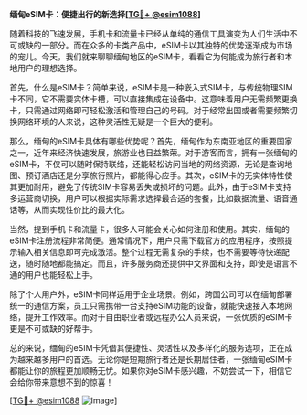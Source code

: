 **缅甸eSIM卡：便捷出行的新选择[[TG💪+ @esim1088](https://t.me/s/esim1088)]**

随着科技的飞速发展，手机卡和流量卡已经从单纯的通信工具演变为人们生活中不可或缺的一部分。而在众多的卡类产品中，eSIM卡以其独特的优势逐渐成为市场的宠儿。今天，我们就来聊聊缅甸地区的eSIM卡，看看它为何能成为旅行者和本地用户的理想选择。

首先，什么是eSIM卡？简单来说，eSIM卡是一种嵌入式SIM卡，与传统物理SIM卡不同，它不需要实体卡槽，可以直接集成在设备中。这意味着用户无需频繁更换卡，只需通过网络即可轻松激活和管理自己的号码。对于经常出国或者需要频繁切换网络环境的人来说，这种灵活性无疑是一个巨大的便利。

那么，缅甸的eSIM卡具体有哪些优势呢？首先，缅甸作为东南亚地区的重要国家之一，近年来经济快速发展，旅游业也日益繁荣。对于游客而言，拥有一张缅甸的eSIM卡，不仅可以随时保持联络，还能轻松访问当地的网络资源，无论是查询地图、预订酒店还是分享旅行照片，都能得心应手。其次，eSIM卡的无实体特性使其更加耐用，避免了传统SIM卡容易丢失或损坏的问题。此外，由于eSIM卡支持多运营商切换，用户可以根据实际需求选择最合适的套餐，比如数据流量、语音通话等，从而实现性价比的最大化。

当然，提到手机卡和流量卡，很多人可能会关心如何注册和使用。其实，缅甸的eSIM卡注册流程非常简便。通常情况下，用户只需下载官方的应用程序，按照提示输入相关信息即可完成激活。整个过程无需复杂的手续，也不需要等待快递配送，随时随地都能搞定。而且，许多服务商还提供中文界面和支持，即使是语言不通的用户也能轻松上手。

除了个人用户外，eSIM卡同样适用于企业场景。例如，跨国公司可以在缅甸部署统一的通信方案，员工只需携带一台支持eSIM功能的设备，就能快速接入本地网络，提升工作效率。而对于自由职业者或远程办公人员来说，一张优质的eSIM卡更是不可或缺的好帮手。

总的来说，缅甸的eSIM卡凭借其便捷性、灵活性以及多样化的服务选项，正在成为越来越多用户的首选。无论你是短期旅行者还是长期居住者，一张缅甸eSIM卡都能让你的旅程更加顺畅无忧。如果你对eSIM卡感兴趣，不妨尝试一下，相信它会给你带来意想不到的惊喜！

[[TG💪+ @esim1088](https://t.me/s/esim1088) ![Image](https://i.postimg.cc/4NQfJmqS/Snipaste-2025-05-13-00-14-12.png)]